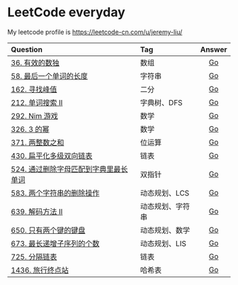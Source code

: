 # LeetCode everyday

My leetcode profile is https://leetcode-cn.com/u/jeremy-liu/

| Question                                                                                                               | Tag              |                              Answer                               |
| :--------------------------------------------------------------------------------------------------------------------- | :--------------- | :---------------------------------------------------------------: |
| [36. 有效的数独](https://leetcode-cn.com/problems/valid-sudoku/)                                                       | 数组             |  [Go](https://github.com/Ksloveyuan/leetcode/blob/main/36_go.md)  |
| [58. 最后一个单词的长度](https://leetcode-cn.com/problems/length-of-last-word/)                                        | 字符串           |  [Go](https://github.com/Ksloveyuan/leetcode/blob/main/58_go.md)  |
| [162. 寻找峰值](https://leetcode-cn.com/problems/find-peak-element/)                                                   | 二分             | [Go](https://github.com/Ksloveyuan/leetcode/blob/main/162_go.md)  |
| [212. 单词搜索 II](https://leetcode-cn.com/problems/word-search-ii/)                                                   | 字典树、DFS      | [Go](https://github.com/Ksloveyuan/leetcode/blob/main/212_go.md)  |
| [292. Nim 游戏](https://leetcode-cn.com/problems/nim-game/)                                                            | 数学             | [Go](https://github.com/Ksloveyuan/leetcode/blob/main/292_go.md)  |
| [326. 3 的幂](https://leetcode-cn.com/problems/power-of-three/)                                                        | 数学             | [Go](https://github.com/Ksloveyuan/leetcode/blob/main/326_go.md)  |
| [371. 两整数之和](https://leetcode-cn.com/problems/sum-of-two-integers/)                                               | 位运算           | [Go](https://github.com/Ksloveyuan/leetcode/blob/main/371_go.md)  |
| [430. 扁平化多级双向链表](https://leetcode-cn.com/problems/flatten-a-multilevel-doubly-linked-list/)                   | 链表             | [Go](https://github.com/Ksloveyuan/leetcode/blob/main/430_go.md)  |
| [524. 通过删除字母匹配到字典里最长单词](https://leetcode-cn.com/problems/longest-word-in-dictionary-through-deleting/) | 双指针           | [Go](https://github.com/Ksloveyuan/leetcode/blob/main/524_go.md)  |
| [583. 两个字符串的删除操作](https://leetcode-cn.com/problems/delete-operation-for-two-strings/)                        | 动态规划、LCS    | [Go](https://github.com/Ksloveyuan/leetcode/blob/main/583_go.md)  |
| [639. 解码方法 II](https://leetcode-cn.com/problems/decode-ways-ii/)                                                   | 动态规划、字符串 | [Go](https://github.com/Ksloveyuan/leetcode/blob/main/639_go.md)  |
| [650. 只有两个键的键盘](https://leetcode-cn.com/problems/2-keys-keyboard/)                                             | 动态规划、数学   | [Go](https://github.com/Ksloveyuan/leetcode/blob/main/650_go.md)  |
| [673. 最长递增子序列的个数](https://leetcode-cn.com/problems/number-of-longest-increasing-subsequence/)                | 动态规划、LIS    | [Go](https://github.com/Ksloveyuan/leetcode/blob/main/673_go.md)  |
| [725. 分隔链表](https://leetcode-cn.com/problems/split-linked-list-in-parts/)                                          | 链表             | [Go](https://github.com/Ksloveyuan/leetcode/blob/main/725_go.md)  |
| [1436. 旅行终点站](https://leetcode-cn.com/problems/destination-city/)                                                 | 哈希表           | [Go](https://github.com/Ksloveyuan/leetcode/blob/main/1436_go.md) |
